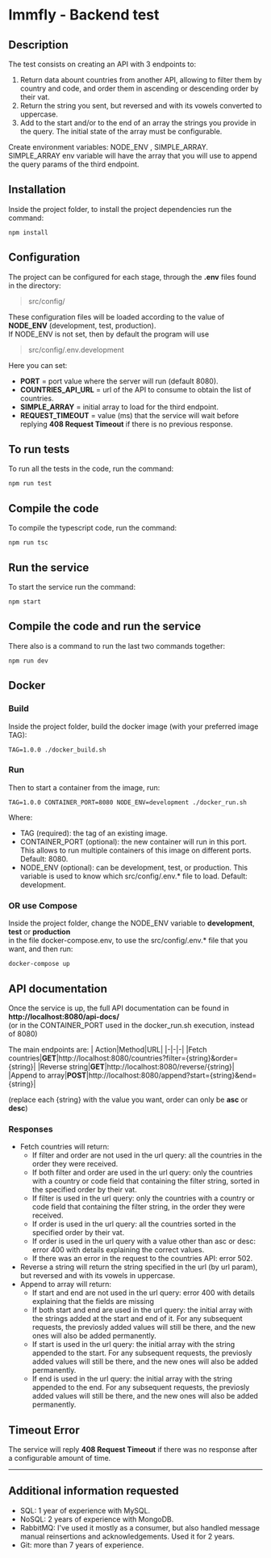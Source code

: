 # Immfly - Backend test

## Description
The test consists on creating an API with 3 endpoints to:
1. Return data abount countries from another API, allowing to filter them by country and code, and order them in ascending or descending order by their vat.
2. Return the string you sent, but reversed and with its vowels converted to uppercase.
3. Add to the start and/or to the end of an array the strings you provide in the query. The initial state of the array must be configurable.

Create environment variables: NODE_ENV​ , SIMPLE_ARRAY​. \
SIMPLE_ARRAY env variable will have the array that you will use to append the query params of the third endpoint.

## Installation
Inside the project folder, to install the project dependencies run the command:
~~~
npm install
~~~

## Configuration
The project can be configured for each stage, through the **.env** files found in the directory: 
> src/config/

These configuration files will be loaded according to the value of **NODE_ENV** (development, test, production).\
If NODE_ENV is not set, then by default the program will use
> src/config/.env.development

Here you can set:
- **PORT** = port value where the server will run (default 8080).
- **COUNTRIES_API_URL** = url of the API to consume to obtain the list of countries.
- **SIMPLE_ARRAY** = initial array to load for the third endpoint.
- **REQUEST_TIMEOUT** = value (ms) that the service will wait before replying **408 Request Timeout** if there is no previous response.

## To run tests
To run all the tests in the code, run the command:
~~~
npm run test
~~~

## Compile the code
To compile the typescript code, run the command:
~~~
npm run tsc
~~~

## Run the service
To start the service run the command:
~~~
npm start
~~~

## Compile the code and run the service
There also is a command to run the last two commands together:
~~~
npm run dev
~~~

## Docker
### Build
Inside the project folder, build the docker image (with your preferred image TAG):
~~~
TAG=1.0.0 ./docker_build.sh
~~~

### Run
Then to start a container from the image, run:
~~~
TAG=1.0.0 CONTAINER_PORT=8080 NODE_ENV=development ./docker_run.sh
~~~
Where:
- TAG (required): the tag of an existing image.
- CONTAINER_PORT (optional): the new container will run in this port. This allows to run multiple containers of this image on different ports. Default: 8080.
- NODE_ENV (optional): can be development, test, or production. This variable is used to know which src/config/.env.* file to load. Default: development.

### OR use Compose
Inside the project folder, change the NODE_ENV variable to **development**, **test** or **production** \
in the file docker-compose.env, to use the src/config/.env.* file that you want, and then run:
~~~
docker-compose up
~~~

## API documentation
Once the service is up, the full API documentation can be found in\
**http://localhost:8080/api-docs/** \
(or in the CONTAINER_PORT used in the docker_run.sh execution, instead of 8080)

The main endpoints are:
| Action|Method|URL|
|-|-|-|
|Fetch countries|**GET**|http://localhost:8080/countries?filter={string}&order={string}|
|Reverse string|**GET**|http://localhost:8080/reverse/{string}|
|Append to array|**POST**|http://localhost:8080/append?start={string}&end={string}|

(replace each {string} with the value you want, order can only be **asc** or **desc**)

### Responses
- Fetch countries will return:
    - If filter and order are not used in the url query: all the countries in the order they were received.
    - If both filter and order are used in the url query: only the countries with a country or code field that containing the filter string, sorted in the specified order by their vat.
    - If filter is used in the url query: only the countries with a country or code field that containing the filter string, in the order they were received.
    - If order is used in the url query: all the countries sorted in the specified order by their vat.
    - If order is used in the url query with a value other than asc or desc: error 400 with details explaining the correct values.
    - If there was an error in the request to the countries API: error 502.
- Reverse a string will return the string specified in the url (by url param), but reversed and with its vowels in uppercase.
- Append to array will return:
    - If start and end are not used in the url query: error 400 with details explaining that the fields are missing
    - If both start and end are used in the url query: the initial array with the strings added at the start and end of it. For any subsequent requests, the previosly added values will still be there, and the new ones will also be added permanently.
    - If start is used in the url query: the initial array with the string appended to the start. For any subsequent requests, the previosly added values will still be there, and the new ones will also be added permanently.
    - If end is used in the url query: the initial array with the string appended to the end. For any subsequent requests, the previosly added values will still be there, and the new ones will also be added permanently.


## Timeout Error
The service will reply **408 Request Timeout** if there was no response after a configurable amount of time.


---

## Additional information requested
- SQL: 1 year of experience with MySQL.
- NoSQL: 2 years of experience with MongoDB.
- RabbitMQ: I've used it mostly as a consumer, but also handled message manual reinsertions and acknowledgements. Used it for 2 years.
- Git: more than 7 years of experience.
